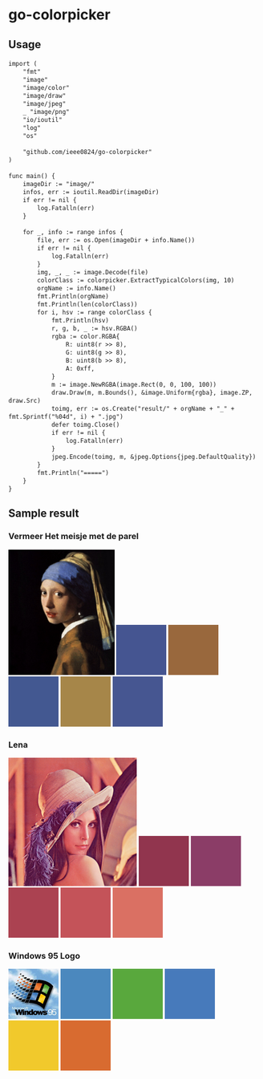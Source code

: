 # go-colorpicker
## Usage
```
import (
	"fmt"
	"image"
	"image/color"
	"image/draw"
	"image/jpeg"
	_ "image/png"
	"io/ioutil"
	"log"
	"os"

	"github.com/ieee0824/go-colorpicker"
)

func main() {
	imageDir := "image/"
	infos, err := ioutil.ReadDir(imageDir)
	if err != nil {
		log.Fatalln(err)
	}

	for _, info := range infos {
		file, err := os.Open(imageDir + info.Name())
		if err != nil {
			log.Fatalln(err)
		}
		img, _, _ := image.Decode(file)
		colorClass := colorpicker.ExtractTypicalColors(img, 10)
		orgName := info.Name()
		fmt.Println(orgName)
		fmt.Println(len(colorClass))
		for i, hsv := range colorClass {
			fmt.Println(hsv)
			r, g, b, _ := hsv.RGBA()
			rgba := color.RGBA{
				R: uint8(r >> 8),
				G: uint8(g >> 8),
				B: uint8(b >> 8),
				A: 0xff,
			}
			m := image.NewRGBA(image.Rect(0, 0, 100, 100))
			draw.Draw(m, m.Bounds(), &image.Uniform{rgba}, image.ZP, draw.Src)
			toimg, err := os.Create("result/" + orgName + "_" + fmt.Sprintf("%04d", i) + ".jpg")
			defer toimg.Close()
			if err != nil {
				log.Fatalln(err)
			}
			jpeg.Encode(toimg, m, &jpeg.Options{jpeg.DefaultQuality})
		}
		fmt.Println("=====")
	}
}
```

## Sample result
### Vermeer Het meisje met de parel  
<img src="https://raw.githubusercontent.com/ieee0824/go-colorpicker/master/exsamples/image/test.jpg" height="250">  
<img src="https://raw.githubusercontent.com/ieee0824/go-colorpicker/master/exsamples/result/test.jpg_0000.jpg">
<img src="https://raw.githubusercontent.com/ieee0824/go-colorpicker/master/exsamples/result/test.jpg_0001.jpg">
<img src="https://raw.githubusercontent.com/ieee0824/go-colorpicker/master/exsamples/result/test.jpg_0002.jpg">
<img src="https://raw.githubusercontent.com/ieee0824/go-colorpicker/master/exsamples/result/test.jpg_0003.jpg">
<img src="https://raw.githubusercontent.com/ieee0824/go-colorpicker/master/exsamples/result/test.jpg_0004.jpg">  

### Lena
<img src="https://raw.githubusercontent.com/ieee0824/go-colorpicker/master/exsamples/image/test.png">  
<img src="https://raw.githubusercontent.com/ieee0824/go-colorpicker/master/exsamples/result/test.png_0000.jpg">
<img src="https://raw.githubusercontent.com/ieee0824/go-colorpicker/master/exsamples/result/test.png_0001.jpg">
<img src="https://raw.githubusercontent.com/ieee0824/go-colorpicker/master/exsamples/result/test.png_0002.jpg">
<img src="https://raw.githubusercontent.com/ieee0824/go-colorpicker/master/exsamples/result/test.png_0003.jpg">
<img src="https://raw.githubusercontent.com/ieee0824/go-colorpicker/master/exsamples/result/test.png_0004.jpg">  

### Windows 95 Logo
<img src="https://raw.githubusercontent.com/ieee0824/go-colorpicker/master/exsamples/image/w95.jpg">  
<img src="https://raw.githubusercontent.com/ieee0824/go-colorpicker/master/exsamples/result/w95.jpg_0000.jpg">
<img src="https://raw.githubusercontent.com/ieee0824/go-colorpicker/master/exsamples/result/w95.jpg_0001.jpg">
<img src="https://raw.githubusercontent.com/ieee0824/go-colorpicker/master/exsamples/result/w95.jpg_0002.jpg">
<img src="https://raw.githubusercontent.com/ieee0824/go-colorpicker/master/exsamples/result/w95.jpg_0003.jpg">
<img src="https://raw.githubusercontent.com/ieee0824/go-colorpicker/master/exsamples/result/w95.jpg_0004.jpg">  
